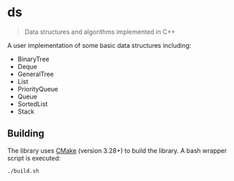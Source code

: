 # ds

> Data structures and algorithms implemented in C++

A user implementation of some basic data structures including:

- BinaryTree
- Deque
- GeneralTree
- List
- PriorityQueue
- Queue
- SortedList
- Stack


## Building

The library uses [CMake](https://cmake.org/) (version 3.28+) to build the library.  A bash wrapper script is executed:

```bash
./build.sh
```
